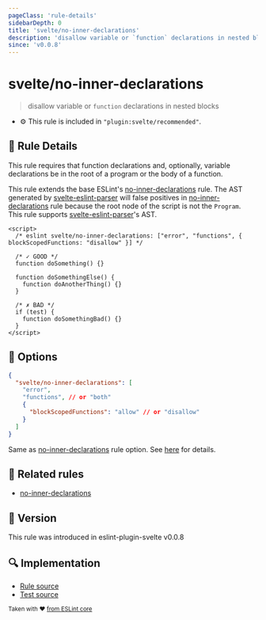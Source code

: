 ```yaml
---
pageClass: 'rule-details'
sidebarDepth: 0
title: 'svelte/no-inner-declarations'
description: 'disallow variable or `function` declarations in nested blocks'
since: 'v0.0.8'
---
```


# svelte/no-inner-declarations

> disallow variable or `function` declarations in nested blocks

- :gear: This rule is included in `"plugin:svelte/recommended"`.

## :book: Rule Details

This rule requires that function declarations and, optionally, variable declarations be in the root of a program or the body of a function.

This rule extends the base ESLint's [no-inner-declarations] rule. The AST generated by [svelte-eslint-parser] will false positives in [no-inner-declarations] rule because the root node of the script is not the `Program`.  
This rule supports [svelte-eslint-parser]'s AST.

[svelte-eslint-parser]: https://github.com/sveltejs/svelte-eslint-parser

<!--eslint-skip-->

```svelte
<script>
  /* eslint svelte/no-inner-declarations: ["error", "functions", { blockScopedFunctions: "disallow" }] */

  /* ✓ GOOD */
  function doSomething() {}

  function doSomethingElse() {
    function doAnotherThing() {}
  }

  /* ✗ BAD */
  if (test) {
    function doSomethingBad() {}
  }
</script>
```

## :wrench: Options

```json
{
  "svelte/no-inner-declarations": [
    "error",
    "functions", // or "both"
    {
      "blockScopedFunctions": "allow" // or "disallow"
    }
  ]
}
```

Same as [no-inner-declarations] rule option. See [here](https://eslint.org/docs/rules/no-inner-declarations#options) for details.

## :couple: Related rules

- [no-inner-declarations]

[no-inner-declarations]: https://eslint.org/docs/rules/no-inner-declarations

## :rocket: Version

This rule was introduced in eslint-plugin-svelte v0.0.8

## :mag: Implementation

- [Rule source](https://github.com/sveltejs/eslint-plugin-svelte/blob/main/packages/eslint-plugin-svelte/src/rules/no-inner-declarations.ts)
- [Test source](https://github.com/sveltejs/eslint-plugin-svelte/blob/main/packages/eslint-plugin-svelte/tests/src/rules/no-inner-declarations.ts)

<sup>Taken with ❤️ [from ESLint core](https://eslint.org/docs/rules/no-inner-declarations)</sup>
